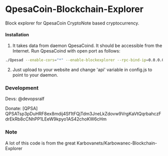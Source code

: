 # QpesaCoin-Blockchain-Explorer
Block explorer for QpesaCoin CryptoNote based cryptocurrency.

#### Installation

1) It takes data from daemon QpesaCoind. It should be accessible from the Internet. Run QpesaCoind with open port as follows:
```bash
./Qpesad --enable-cors="*" --enable-blockexplorer --rpc-bind-ip=0.0.0.0 --rpc-bind-port=28675
```
2) Just upload to your website and change 'api' variable in config.js to point to your daemon.

### Development
Devs:
    @devopsralf

Donate: [QPSA] QPSATsp3pDuHRF8ex8mdij4Sf1tFQjTdm3JneLkZdovw9VrgKaVtQqrbahczFdrEkRb8cCNhPP1LEeW9kpyo1AS42choKW6cHm

### Note

A lot of this code is from the great Karbovanets/Karbowanec-Blockchain-Explorer
